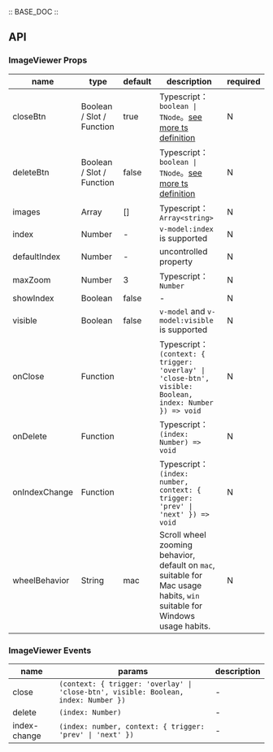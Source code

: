 :: BASE_DOC ::

## API
### ImageViewer Props

name | type | default | description | required
-- | -- | -- | -- | --
closeBtn | Boolean / Slot / Function | true | Typescript：`boolean \| TNode`。[see more ts definition](https://github.com/Tencent/tdesign-mobile-vue/blob/develop/src/common.ts) | N
deleteBtn | Boolean / Slot / Function | false | Typescript：`boolean \| TNode`。[see more ts definition](https://github.com/Tencent/tdesign-mobile-vue/blob/develop/src/common.ts) | N
images | Array | [] | Typescript：`Array<string>` | N
index | Number | - | `v-model:index` is supported | N
defaultIndex | Number | - | uncontrolled property | N
maxZoom | Number | 3 | Typescript：`Number` | N
showIndex | Boolean | false | \- | N
visible | Boolean | false | `v-model` and `v-model:visible` is supported | N
onClose | Function |  | Typescript：`(context: { trigger: 'overlay' \| 'close-btn', visible: Boolean, index: Number }) => void`<br/> | N
onDelete | Function |  | Typescript：`(index: Number) => void`<br/> | N
onIndexChange | Function |  | Typescript：`(index: number, context: { trigger: 'prev' \| 'next' }) => void`<br/> | N
wheelBehavior | String | mac | Scroll wheel zooming behavior, default on `mac`, suitable for Mac usage habits, `win` suitable for Windows usage habits. | N

### ImageViewer Events

name | params | description
-- | -- | --
close | `(context: { trigger: 'overlay' \| 'close-btn', visible: Boolean, index: Number })` | \-
delete | `(index: Number)` | \-
index-change | `(index: number, context: { trigger: 'prev' \| 'next' })` | \-
